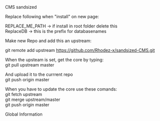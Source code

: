 CMS sandsized

Replace following when "install" on new page: 

REPLACE_ME_PATH -> if install in root folder delete this  
ReplaceDB -> this is the prefix for databasenames  
  
Make new Repo and add this an upstream:   
  
git remote add upstream https://github.com/Rhodez-x/sandsized-CMS.git  

When the upsteam is set, get the core by typing:  
git pull upstream master  
  
And upload it to the currrent repo  
git push origin master  
  
When you have to update the core use these comands:   
git fetch upstream  
git merge upstream/master  
git push origin master  
  
Global Information 

